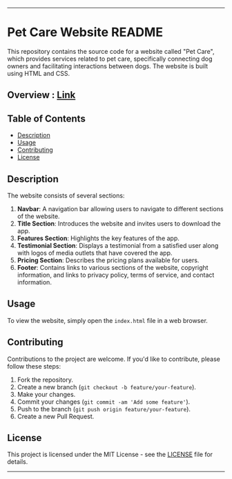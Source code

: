 
---

# Pet Care Website README

This repository contains the source code for a website called "Pet Care", which provides services related to pet care, specifically connecting dog owners and facilitating interactions between dogs. The website is built using HTML and CSS.
## Overview : <a href="" >Link </a>
## Table of Contents

- [Description](#description)
- [Usage](#usage)
- [Contributing](#contributing)
- [License](#license)

## Description

The website consists of several sections:

1. **Navbar**: A navigation bar allowing users to navigate to different sections of the website.
2. **Title Section**: Introduces the website and invites users to download the app.
3. **Features Section**: Highlights the key features of the app.
4. **Testimonial Section**: Displays a testimonial from a satisfied user along with logos of media outlets that have covered the app.
5. **Pricing Section**: Describes the pricing plans available for users.
6. **Footer**: Contains links to various sections of the website, copyright information, and links to privacy policy, terms of service, and contact information.

## Usage

To view the website, simply open the `index.html` file in a web browser.

## Contributing

Contributions to the project are welcome. If you'd like to contribute, please follow these steps:

1. Fork the repository.
2. Create a new branch (`git checkout -b feature/your-feature`).
3. Make your changes.
4. Commit your changes (`git commit -am 'Add some feature'`).
5. Push to the branch (`git push origin feature/your-feature`).
6. Create a new Pull Request.

## License

This project is licensed under the MIT License - see the [LICENSE](LICENSE) file for details.

---
